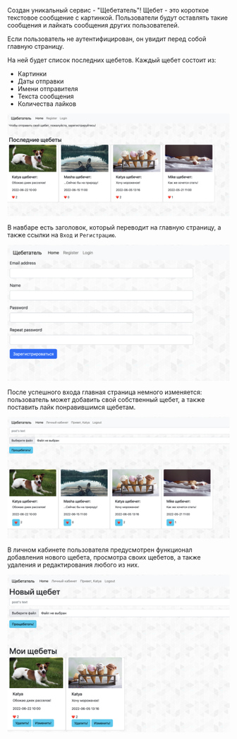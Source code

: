 Создан уникальный сервис - "Щебетатель"!
Щебет - это короткое текстовое сообщение с картинкой. Пользователи будут 
оставлять такие сообщения и лайкать сообщения других пользователей.


Если пользователь не аутентифицирован, он увидит перед собой главную страницу.

На ней будет список последних щебетов. Каждый щебет состоит из:
* Картинки
* Даты отправки
* Имени отправителя
* Текста сообщения
* Количества лайков
<img src='./main.png'>

В навбаре есть заголовок, который переводит на главную страницу, а также 
ссылки на `Вход` и `Регистрацию`.

<img src='./register.png'>

После успешного входа главная страница немного изменяется: пользователь может добавить свой собственный щебет, а также поставить лайк понравившимся щебетам.

<img src='./main_user.png'>

В личном кабинете пользователя предусмотрен функционал добавления нового щебета, просмотра своих щебетов, а также удаления и редактирования любого из них.

<img src='./ls.png'>



